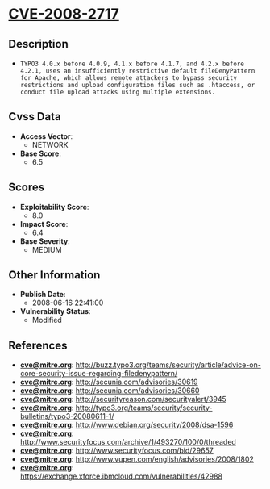 
# [CVE-2008-2717](http://buzz.typo3.org/teams/security/article/advice-on-core-security-issue-regarding-filedenypattern/)

## Description

- `TYPO3 4.0.x before 4.0.9, 4.1.x before 4.1.7, and 4.2.x before 4.2.1, uses an insufficiently restrictive default fileDenyPattern for Apache, which allows remote attackers to bypass security restrictions and upload configuration files such as .htaccess, or conduct file upload attacks using multiple extensions.`

## Cvss Data

- **Access Vector**:
  - NETWORK
- **Base Score**:
  - 6.5

## Scores

- **Exploitability Score**:
  - 8.0
- **Impact Score**:
  - 6.4
- **Base Severity**:
  - MEDIUM

## Other Information

- **Publish Date**:
  - 2008-06-16 22:41:00
- **Vulnerability Status**:
  - Modified

## References

- **cve@mitre.org**: http://buzz.typo3.org/teams/security/article/advice-on-core-security-issue-regarding-filedenypattern/
- **cve@mitre.org**: http://secunia.com/advisories/30619
- **cve@mitre.org**: http://secunia.com/advisories/30660
- **cve@mitre.org**: http://securityreason.com/securityalert/3945
- **cve@mitre.org**: http://typo3.org/teams/security/security-bulletins/typo3-20080611-1/
- **cve@mitre.org**: http://www.debian.org/security/2008/dsa-1596
- **cve@mitre.org**: http://www.securityfocus.com/archive/1/493270/100/0/threaded
- **cve@mitre.org**: http://www.securityfocus.com/bid/29657
- **cve@mitre.org**: http://www.vupen.com/english/advisories/2008/1802
- **cve@mitre.org**: https://exchange.xforce.ibmcloud.com/vulnerabilities/42988
